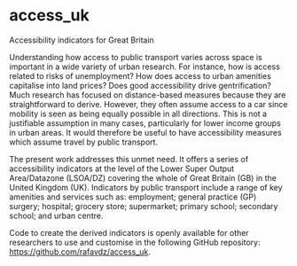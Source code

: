 # access_uk

Accessibility indicators for Great Britain

Understanding how access to public transport varies across space is important in a wide variety of urban research. For instance, how is access related to risks of unemployment? How does access to urban amenities capitalise into land prices? Does good accessibility drive gentrification? Much research has focused on distance-based measures because they are straightforward to derive. However, they often assume access to a car since mobility is seen as being equally possible in all directions. This is not a justifiable assumption in many cases, particularly for lower income groups in urban areas. It would therefore be useful to have accessibility measures which assume travel by public transport.

The present work addresses this unmet need. It offers a series of accessibility indicators at the level of the Lower Super Output Area/Datazone (LSOA/DZ) covering the whole of Great Britain (GB) in the United Kingdom (UK). Indicators by public transport include a range of key amenities and services such as: employment; general practice (GP) surgery; hospital; grocery store; supermarket; primary school; secondary school; and urban centre. 

Code to create the derived indicators is openly available for other researchers to use and customise in the following GitHub repository: <https://github.com/rafavdz/access_uk>.
